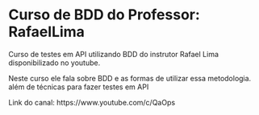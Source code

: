 # Curso de BDD do Professor: RafaelLima
<p>Curso de testes em API utilizando BDD do instrutor Rafael Lima disponibilizado no youtube. </p>
<p>Neste curso ele fala sobre BDD e as formas de utilizar essa metodologia. além de técnicas para fazer testes em API</p>
<p>Link do canal: https://www.youtube.com/c/QaOps</p>
  
  
